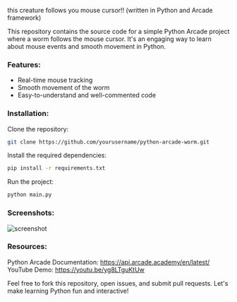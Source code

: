 this creature follows you mouse cursor!! (written in Python and Arcade framework)

This repository contains the source code for a simple Python Arcade project where a worm follows the mouse cursor. It's an engaging way to learn about mouse events and smooth movement in Python.

### Features:
- Real-time mouse tracking
- Smooth movement of the worm
- Easy-to-understand and well-commented code

### Installation:

Clone the repository:
```sh
git clone https://github.com/yourusername/python-arcade-worm.git
```

Install the required dependencies:
```sh
pip install -r requirements.txt
```

Run the project:
```sh
python main.py
```

### Screenshots:
![screenshot](https://github.com/Vikonad/mouse-tracking-worm/assets/133092049/fe6f3d82-f35c-4e32-b928-844dbb7c0e72)

### Resources:
Python Arcade Documentation: https://api.arcade.academy/en/latest/
YouTube Demo: https://youtu.be/yg8LTguKtUw

Feel free to fork this repository, open issues, and submit pull requests. Let's make learning Python fun and interactive!
